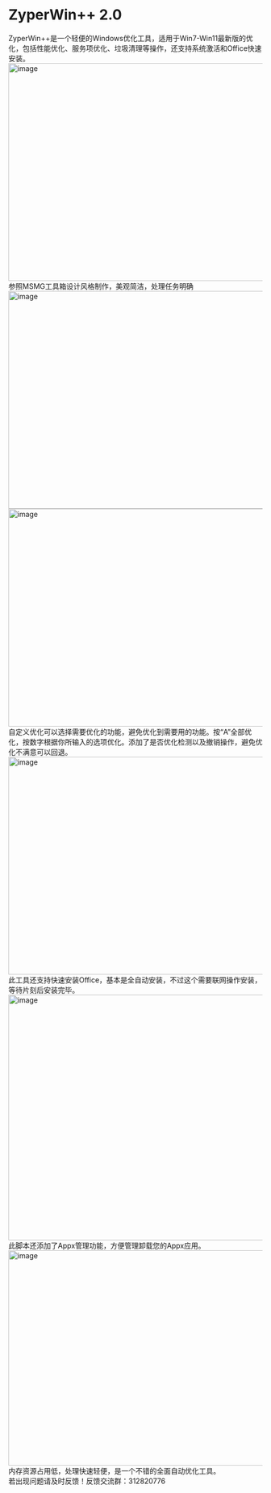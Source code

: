 # ZyperWin++ 2.0
ZyperWin++是一个轻便的Windows优化工具，适用于Win7-Win11最新版的优化，包括性能优化、服务项优化、垃圾清理等操作，还支持系统激活和Office快速安装。  
<img width="659" height="432" alt="image" src="https://github.com/user-attachments/assets/0c93238d-5674-49e3-b57e-4a2bde7a0575" />  
参照MSMG工具箱设计风格制作，美观简洁，处理任务明确  
<img width="659" height="432" alt="image" src="https://github.com/user-attachments/assets/ad861c72-d4ff-4594-98fc-3a8fe357f5c4" />  
<img width="659" height="432" alt="image" src="https://github.com/user-attachments/assets/e563f838-4921-4124-9325-7a14c167f7ab" />  
自定义优化可以选择需要优化的功能，避免优化到需要用的功能。按“A”全部优化，按数字根据你所输入的选项优化。添加了是否优化检测以及撤销操作，避免优化不满意可以回退。  
<img width="659" height="432" alt="image" src="https://github.com/user-attachments/assets/0b7b4b11-3fe7-481a-bfb1-b86ecb68c81a" />  
此工具还支持快速安装Office，基本是全自动安装，不过这个需要联网操作安装，等待片刻后安装完毕。  
<img width="659" height="487" alt="image" src="https://github.com/user-attachments/assets/8bd154ca-b593-47e1-848d-e5cc89e5b61d" />  
此脚本还添加了Appx管理功能，方便管理卸载您的Appx应用。  
<img width="1318" height="427" alt="image" src="https://github.com/user-attachments/assets/3ac793ae-e9f0-40fa-8ad0-fe0139fce6e1" />  
内存资源占用低，处理快速轻便，是一个不错的全面自动优化工具。  
若出现问题请及时反馈！反馈交流群：312820776  
